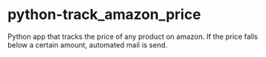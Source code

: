 # python-track_amazon_price

Python app that tracks the price of any product on amazon. If the price falls below a certain amount, automated mail is send. 
